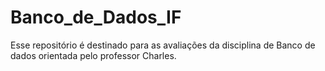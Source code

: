 # Banco_de_Dados_IF
Esse repositório é destinado para as avaliações da disciplina de Banco de dados orientada pelo professor Charles.
